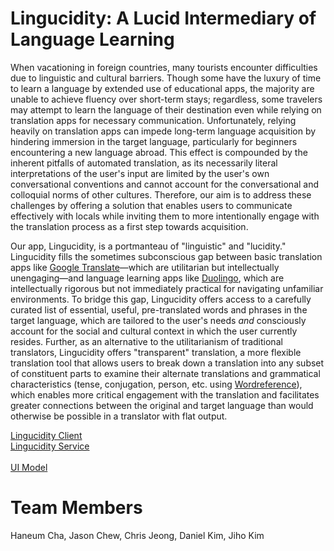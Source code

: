 # Lingucidity: A Lucid Intermediary of Language Learning
When vacationing in foreign countries, many tourists encounter difficulties due to linguistic and cultural barriers. Though some have the luxury of time to learn a language by extended use of educational apps, the majority are unable to achieve fluency over short-term stays; regardless, some travelers may attempt to learn the language of their destination even while relying on translation apps for necessary communication. Unfortunately, relying heavily on translation apps can impede long-term language acquisition by hindering immersion in the target language, particularly for beginners encountering a new language abroad. This effect is compounded by the inherent pitfalls of automated translation, as its necessarily literal interpretations of the user's input are limited by the user's own conversational conventions and cannot account for the conversational and colloquial norms of other cultures. Therefore, our aim is to address these challenges by offering a solution that enables users to communicate effectively with locals while inviting them to more intentionally engage with the translation process as a first step towards acquisition.

Our app, Lingucidity, is a portmanteau of "linguistic" and "lucidity." Lingucidity fills the sometimes subconscious gap between basic translation apps like [Google Translate](https://translate.google.com)—which are utilitarian but intellectually unengaging—and language learning apps like [Duolingo](https://www.duolingo.com), which are intellectually rigorous but not immediately practical for navigating unfamiliar environments. To bridge this gap, Lingucidity offers access to a carefully curated list of essential, useful, pre-translated words and phrases in the target language, which are tailored to the user's needs *and* consciously account for the social and cultural context in which the user currently resides. Further, as an alternative to the utilitarianism of traditional translators, Lingucidity offers "transparent" translation, a more flexible translation tool that allows users to break down a translation into any subset of constituent parts to examine their alternate translations and grammatical characteristics (tense, conjugation, person, etc. using [Wordreference](https://wordreference.com)), which enables more critical engagement with the translation and facilitates greater connections between the original and target language than would otherwise be possible in a translator with flat output.

[Lingucidity Client](https://github.com/Team-Equipo/client)\
[Lingucidity Service](https://github.com/Team-Equipo/service)\
\
[UI Model](https://calvincollege-my.sharepoint.com/:b:/g/personal/jgc23_calvin_edu/EdIs6aYARjNNlVl19K5u2mgBEfK88RfDYdIpTre9etK-Dg?e=Hibq5h)

# Team Members
Haneum Cha, Jason Chew, Chris Jeong, Daniel Kim, Jiho Kim
